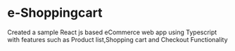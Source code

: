 # e-Shoppingcart
Created a sample React js based eCommerce web app using Typescript with features such as Product list,Shopping cart and Checkout Functionality

